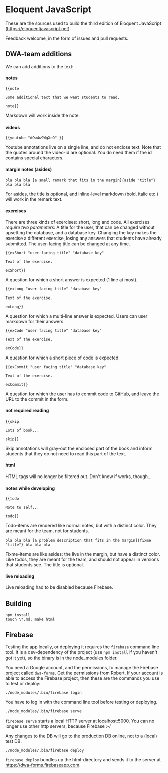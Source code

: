 # Eloquent JavaScript

These are the sources used to build the third edition of Eloquent
JavaScript (https://eloquentjavascript.net).

Feedback welcome, in the form of issues and pull requests.

## DWA-team additions

We can add additions to the text:

#### notes
```
{{note

Some additional text that we want students to read.

note}}
```
Markdown will work inside the note.

#### videos
```
{{youtube "dQw4w9WgXcQ" }}
```
Youtube annotations live on a single line, and do not enclose text. Note that the quotes around the video-id are optional. You do need them if the
id contains special characters.

#### margin notes (asides)
```
bla bla bla [a small remark that fits in the margin]{aside "title"} bla bla bla
```
For asides, the title is optional, and inline-level markdown (bold, italic etc.) will work in the remark text.

#### exercises

There are three kinds of exercises: short, long and code. All exercises
_require two parameters_: A title for the user, that can be changed without upsetting the
database, and a database key. Changing the key makes the exercise a different exercise, losing
any answers that students have already submitted. The user-facing title can be changed at any time.


```
{{exShort "user facing title" "database key"

Text of the exercise.

exShort}}
```
A question for which a short answer is expected (1 line at most).

```
{{exLong "user facing title" "database key"

Text of the exercise.

exLong}}
```
A question for which a multi-line answer is expected. Users can user markdown for their answers.

```
{{exCode "user facing title" "database key"

Text of the exercise.

exCode}}
```
A question for which a short piece of code is expected.

```
{{exCommit "user facing title" "database key"

Text of the exercise.

exCommit}}
```
A question for which the user has to commit code to GitHub, and leave the URL to the commit in the form.

#### not required reading
```
{{skip

Lots of book...

skip}}
```
Skip annotations will gray-out the enclosed part of the book and inform students that they do not need to read this part of the text.

#### html

HTML tags will no longer be filtered out. Don't know if <BLINK> works, though...


#### notes while developing
```
{{todo

Note to self...  

todo}}
```
Todo-items are rendered like normal notes, but with a distinct color. They are meant for the team, not for students.

```
bla bla bla [a problem description that fits in the margin]{fixme "title"} bla bla bla
```
Fixme-items are like asides: the live in the margin, but have a distinct color. Like todos, they are meant for the team, and should not appear in versions that students see. The title is optional.

#### live reloading

Live reloading had to be disabled because Firebase.


## Building

    npm install
    touch \*.md; make html

## Firebase

Testing the app locally, or deploying it requires the `firebase` command line tool. It is a dev-dependency of the project (use `npm install` if you haven't got it yet), so the binary is in the node_modules folder.

You need a Google account, and the permissions, to manage the Firebase project called `dwa-forms`. Get the permissions from Robert. If your account is able to access the Firebase project, then these are the commands you use to test or deploy:

    ./node_modules/.bin/firebase login

You have to log in with the command line tool before testing or deploying.

    ./node_modules/.bin/firebase serve

`firebase serve` starts a local HTTP server at localhost:5000. You can no longer use other http servers, because Firebase :-/  

Any changes to the DB will go to the production DB online, not to a (local) test DB.

    ./node_modules/.bin/firebase deploy

`firebase deploy` bundles up the html-directory and sends it to the server at https://dwa-forms.firebaseapp.com.
